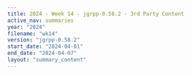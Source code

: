 ```yaml
---
title: 2024 - Week 14 - jgrpp-0.58.2 - 3rd Party Content
active_nav: summaries
year: "2024"
filename: "wk14"
version: "jgrpp-0.58.2"
start_date: "2024-04-01"
end_date: "2024-04-07"
layout: "summary_content"
---
```


